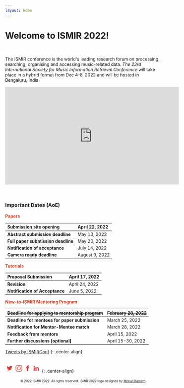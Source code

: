 ```yaml
---
layout: home
---
```

<style>
    .center-align {
        text-align: center;
    }
    /* (A) FIXED WRAPPER */
    .hwrap {
    overflow: hidden; /* HIDE SCROLL BAR */
    background: #eee;
    }
    /* (B) MOVING TICKER WRAPPER */
    .hmove { display: flex; }
    /* (C) ITEMS - INTO A LONG HORIZONTAL ROW */
    .hitem {
    flex-shrink: 0;
    width: 100%;
    box-sizing: border-box;
    padding: 10px;
    text-align: center;
    }
    /* (D) ANIMATION - MOVE ITEMS FROM RIGHT TO LEFT */
    /* 4 ITEMS -400%, CHANGE THIS IF YOU ADD/REMOVE ITEMS */
    @keyframes tickerh {
    0% { transform: translate3d(100%, 0, 0); }
    100% { transform: translate3d(-100%, 0, 0); }
    }
    .hmove { animation: tickerh linear 15s infinite; }
    .hmove:hover { animation-play-state: paused; }
</style>
# Welcome to ISMIR 2022!
<!-- <div class="hwrap"><div class="hmove"><div class="hitem">
    <p> <strong> New-to-ISMIR mentoring program has started: <a style="color:red" href="https://ismir2022.ismir.net/diversity/mentoring"> Inviting Applications </a>[Deadline: <strike>25 Feb, 2022</strike> 28 Feb, 2022] </strong></p>
    </div></div></div> -->
<!-- <div style="display:inline-block; margin-top:40px">
    <div style="width:35%; float:left;">
    <h3> Important Dates (AoE)</h3>
    <h4 style="color:#DB442A">Papers</h4>
    <p> Submission site opening: April 22, 2022 </p>
    <p> Abstract submission deadline: May 13, 2022 </p>
    <p> Full paper submission deadline: May 20, 2022 </p>
    <p> Notification of acceptance: July 14, 2022 </p>
    <p> Camera ready deadline: August 9, 2022 </p>
    <h4 style="color:#DB442A">Tutorials</h4>
    <p> Proposal Submission: April 17, 2022 </p>
    <p> Revision: April 24, 2022 </p>
    <p> Notification of Acceptance: June 5, 2022 </p>
    <h4 style="color:#DB442A">New-to-ISMIR Mentoring Program</h4>
    <strike><p>Deadline for applying to mentorship program: February 28, 2022</p></strike>
    <p>Deadline for mentees for paper submission: March 25, 2022</p>
    <p>Notification for Mentor-Mentee match: March 28, 2022</p>
    <p>Feedback from mentors: April 15, 2022</p>
    <p>Further discussions [optional]: April 15-30, 2022</p>
    <br>
    </div>
    <div style="width:60%; float:right;">
    <p>The ISMIR conference is the world's leading research forum on processing, searching, organising and accessing music-related data. <em>The 23rd International Society for Music Information Retrieval Conference</em> will take place in a hybrid format from Dec 4-8, 2022 and will be hosted in Bengaluru, India.</p>
    <p align="center"><iframe width="560" height="315" src="https://www.youtube.com/embed/F1mYxLbYHfg" title="YouTube video player" frameborder="0" allow="accelerometer; autoplay; clipboard-write; encrypted-media; gyroscope; picture-in-picture" allowfullscreen></iframe></p>
    </div>
    <!-- <div style="width:19%; float:right;">
    <a class="twitter-timeline" data-width="500" data-height="700" data-theme="light" href="https://twitter.com/ISMIRConf?ref_src=twsrc%5Etfw">Tweets by ISMIRConf</a> <script async src="https://platform.twitter.com/widgets.js" charset="utf-8"></script>
    <a href="https://twitter.com/ISMIRConf?ref_src=twsrc%5Etfw" class="twitter-follow-button" data-show-count="false">Follow @ISMIRConf</a><script async src="https://platform.twitter.com/widgets.js" charset="utf-8"></script>
    </div> -->
<!-- </div> -->
<br>
<p>The ISMIR conference is the world's leading research forum on processing, searching, organising and accessing music-related data. <em>The 23rd International Society for Music Information Retrieval Conference</em> will take place in a hybrid format from Dec 4-8, 2022 and will be hosted in Bengaluru, India.</p>
<p align="center"><iframe width="560" height="315" src="https://www.youtube.com/embed/F1mYxLbYHfg" title="YouTube video player" frameborder="0" allow="accelerometer; autoplay; clipboard-write; encrypted-media; gyroscope; picture-in-picture" allowfullscreen></iframe></p>
<br>

### Important Dates (AoE)

**<span style="color:#DB442A">Papers</span>**

| **Submission site opening** | April 22, 2022 |
|:-----------------|:-------------|
| **Abstract submission deadline** | May 13, 2022 |
| **Full paper submission deadline** | May 20, 2022 |
| **Notification of acceptance** | July 14, 2022 |
| **Camera ready deadline** | August 9, 2022 |

**<span style="color:#DB442A">Tutorials</span>**

| **Proposal Submission** | April 17, 2022 |
|:-----------------|:-------------|
| **Revision** | April 24, 2022 |
| **Notification of Acceptance** | June 5, 2022 |

**<span style="color:#DB442A">New-to-ISMIR Mentoring Program</span>**

| **<span style="text-decoration:line-through">Deadline for applying to mentorship program</span>** | <span style="text-decoration:line-through">February 28, 2022</span> |
|:-----------------|:-------------|
| **Deadline for mentees for paper submission** | March 25, 2022 |
| **Notification for Mentor-Mentee match** | March 28, 2022 |
| **Feedback from mentors** | April 15, 2022 |
| **Further discussions [optional]** | April 15-30, 2022 |

<a class="twitter-timeline" data-width="500" data-height="400" href="https://twitter.com/ISMIRConf?ref_src=twsrc%5Etfw">Tweets by ISMIRConf</a> <script async src="https://platform.twitter.com/widgets.js" charset="utf-8"></script>
{: .center-align}
<br><br>

[![alt text][1.1]][1] [![alt text][2.1]][2][![alt text][3.1]][3][![alt text][4.1]][4] 
{: .center-align}
<!-- <p align="center"><a href="https://twitter.com/ISMIRConf?ref_src=twsrc%5Etfw" class="twitter-follow-button" data-show-count="false" data-show-screen-name="false"></a><script async src="https://platform.twitter.com/widgets.js" charset="utf-8"></script></p> -->

<p align="center"> <font size="-2"> &copy; 2022 ISMIR 2022. All rights reserved. ISMIR 2022 logo designed by <a href="https://mrinali.co/">Mrinali Kamath</a>.</font></p>

[1.1]: /assets/images/twitter-icon.png
[2.1]: /assets/images/instagram-icon.png
[3.1]: /assets/images/facebook-icon.png
[4.1]: /assets/images/linkedin-icon.png
[1]: https://twitter.com/ISMIRConf
[2]: https://www.instagram.com/ismir_conference
[3]: https://www.facebook.com/ISMIRConf
[4]: https://www.linkedin.com/company/ismir